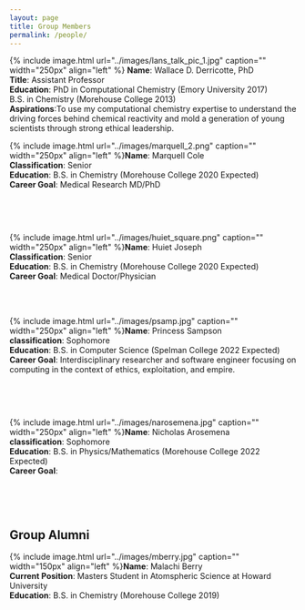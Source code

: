 ```yaml
---
layout: page
title: Group Members
permalink: /people/
---
```


{% include image.html url="../images/lans_talk_pic_1.jpg" caption="" width="250px" align="left" %} **Name**: Wallace D. Derricotte, PhD  
**Title**: Assistant Professor  
**Education**: PhD in Computational Chemistry (Emory University 2017)  
               B.S. in Chemistry (Morehouse College 2013)  
**Aspirations**:To use my computational chemistry expertise to understand the driving forces behind chemical reactivity and mold a generation of young scientists through strong ethical leadership.  


{% include image.html url="../images/marquell_2.png" caption="" width="250px" align="left" %}**Name**: Marquell Cole  
**Classification**: Senior  
**Education**: B.S. in Chemistry (Morehouse College 2020 Expected)  
**Career Goal**: Medical Research MD/PhD  

&nbsp;

&nbsp;


{% include image.html url="../images/huiet_square.png" caption="" width="250px" align="left" %}**Name**: Huiet Joseph    
**Classification**: Senior  
**Education**: B.S. in Chemistry (Morehouse College 2020 Expected)  
**Career Goal**: Medical Doctor/Physician  
&nbsp;

&nbsp;

{% include image.html url="../images/psamp.jpg" caption="" width="250px" align="left" %}**Name**: Princess Sampson  
**classification**: Sophomore  
**Education**: B.S. in Computer Science (Spelman College 2022 Expected)  
**Career Goal**: Interdisciplinary researcher and software engineer focusing on computing in the context of ethics, exploitation, and empire.
&nbsp;

&nbsp;

&nbsp;

{% include image.html url="../images/narosemena.jpg" caption="" width="250px" align="left" %}**Name**: Nicholas Arosemena  
**classification**: Sophomore  
**Education**: B.S. in Physics/Mathematics (Morehouse College 2022 Expected)  
**Career Goal**:
&nbsp;

&nbsp;

&nbsp;

## Group Alumni
{% include image.html url="../images/mberry.jpg" caption="" width="150px" align="left" %}**Name**: Malachi Berry  
**Current Position**: Masters Student in Atomspheric Science at Howard University  
**Education**: B.S. in Chemistry (Morehouse College 2019)
